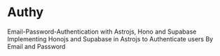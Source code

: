 # Authy
Email-Password-Authentication with Astrojs, Hono and Supabase
Implementing Honojs and Supabase in Astrojs to Authenticate users By Email and Password
